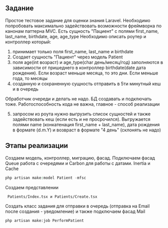 ## Задание


Простое тестовое задание для оценки знания Laravel. Необходимо попробовать максимально задействовать возможности фреймворка по канонам паттерна MVC.
Есть сущность "Пациент" с полями first_name, last_name, birthdate, age, age_type
Необходимо описать роутер и контроллер который:

1. принимает только поля first_name, last_name и birthdate
2. Создает сущность "Пациент" через модель Patient
4. поля age(int возраст) и age_type(char день/месяц/год) заполняются в зависимости от пришеднего в контроллер birthdate(date дата рождения). Если возраст меньше месяца, то это дни. Если меньше года, то месяцы
5. созданную и сохраненную сущность отправить в 5ти минутный кеш и в очередь

Обработчик очереди и делать не надо. БД создавать и подключать тоже. Работоспособность кода не важна, главное - способ реализации

5. запросом из роута нужно выгрузить список сущностей и также задействовать кеш (если есть и не просрочился). Выгружается полями name (конкатенация first_name + last_name), дата рождения в формате (d.m.Y) и возвраст в формате "4 день" (склонять не надо)

## Этапы реализации 
Создаем модель, контроллер, миграцию, фасад. Подключаем фасад Queue работа с очередями и Carbon для работы с датами. Inertia и Cache
```php
php artisan make:model Patient -mfsc
```
Создаем представлении
```
 Patients/Index.tsx и Patients/Create.tsx
```
Создать класс задания для отправки в очередь (отправка на Email после создания - уведомление) и также подключаем фасад Mail
```
php artisan make:job PerformPatient
```



